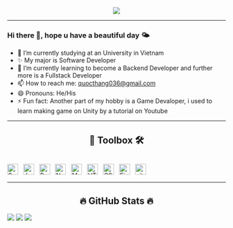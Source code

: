 

<!--
**UnFameeee/UnFameeee** is a ✨ _special_ ✨ repository because its `README.md` (this file) appears on your GitHub profile.
Here are some ideas to get you started:
- 👯 I’m looking to collaborate on ...
- 🤔 I’m looking for help with ...
- 💬 Ask me about:
<span><img src="https://img.shields.io/badge/Redux-282C34?logo=redux&logoColor=764ABC" alt="Redux logo" title="Redux" height="25" /></span>
&nbsp;
<span><img src="https://img.shields.io/badge/VS%20Code-282C34?logo=visual-studio-code&logoColor=007ACC" alt="Visual Studio Code logo" title="Visual Studio Code" height="25" /></span>
&nbsp;
-->

<div id="header" align="center">
<img src="https://media.giphy.com/media/HLB0nLA36GCCo6JuB5/giphy.gif">
</div>

---
### Hi there 👋, hope u have a beautiful day 🌤️
- 🔭 I’m currently studying at an University in Vietnam
- ✨ My major is Software Developer
- 🌱 I’m currently learning to become a Backend Developer and further more is a Fullstack Developer
- 📫 How to reach me: quocthang036@gmail.com
- 😄 Pronouns: He/His
- ⚡ Fun fact: Another part of my hobby is a Game Devaloper, i used to learn making game on Unity by a tutorial on Youtube

---

<h2 align="center"> 🧰 Toolbox 🛠 </h2>
<br>
<!-- https://simpleicons.org/ -->
<span><img src="https://img.shields.io/badge/Spring-282C34?logo=spring&logoColor=00F200" alt="Spring logo" title="Spring" height="25" /></span>
&nbsp;
<span><img src="https://img.shields.io/badge/JavaScript-282C34?logo=javascript&logoColor=F7DF1E" alt="JavaScript logo" title="JavaScript" height="25" /></span>
&nbsp;
<span><img src="https://img.shields.io/badge/ReactJS-282C34?logo=react&logoColor=61DAFB" alt="ReactJS logo" title="ReactJS" height="25" /></span>
&nbsp;
<span><img src="https://img.shields.io/badge/Node.js-282C34?logo=node.js&logoColor=00F200" alt="Node.js logo" title="Node.js" height="25" /></span>
&nbsp;
<span><img src="https://img.shields.io/badge/MongoDB-282C34?logo=mongodb&logoColor=47A248" alt="MongoDB logo" title="MongoDB" height="25" /></span>
&nbsp;
<span><img src="https://img.shields.io/badge/HTML5-282C34?logo=html5&logoColor=E34F26" alt="HTML5 logo" title="HTML5" height="25" /></span>
&nbsp;
<span><img src="https://img.shields.io/badge/CSS3-282C34?logo=css3&logoColor=1572B6" alt="CSS3 logo" title="CSS3" height="25" /></span>
&nbsp;
<span><img src="https://img.shields.io/badge/Firebase-282C34?logo=firebase&logoColor=FFCA28" alt="Firebase logo" title="Firebase" height="25" /></span>
&nbsp;
<span><img src="https://img.shields.io/badge/git-282C34?logo=git&logoColor=F05032" alt="git logo" title="git" height="25" /></span>
&nbsp;


<br>

---

<h2 align="center">🔥 GitHub Stats 🔥</h2>

<img src="https://github-readme-stats.vercel.app/api?username=UnFameeee&show_icons=true&theme=react&icon_color=00FF00&title_color=61dafb&border_color=61dafb&hide_border=true"/>

<img src="https://github-readme-stats.vercel.app/api/top-langs/?username=UnFameeee&hide=html,css,shell,dockerfile,procfile&title_color=61dafb&text_color=ffffff&icon_color=61dafb&bg_color=20232a&langs_count=8&layout=compact&border_color=61dafb&hide_border=true">

<img src="https://github-readme-streak-stats.herokuapp.com/?user=UnFameeee&theme=radical">
